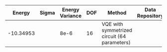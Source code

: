 | Energy             | Sigma   | Energy Variance   | DOF | Method                                                       | Data Repository |
|--------------------|---------|-------------------|-----|--------------------------------------------------------------|-----------------|
| -10.34953          |         | 8e-6              | 16  | VQE with symmetrized circuit (64 parameters)                 |                 |
